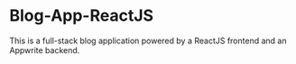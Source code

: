 # Blog-App-ReactJS
 This is a full-stack blog application powered by a ReactJS frontend and an Appwrite backend.
